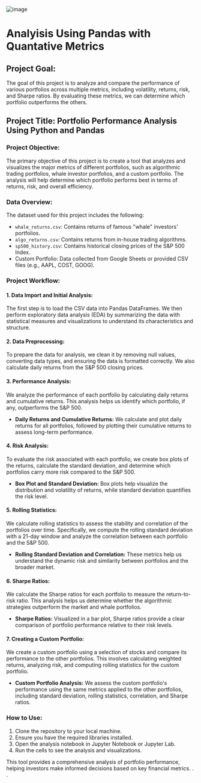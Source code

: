 ![image](https://github.com/Jvvne/Quant-DataCleaning/assets/148028363/47e8746f-48ee-4998-baea-a3820708ea91)

# Analyisis Using Pandas with Quantative Metrics

## Project Goal:
The goal of this project is to analyze and compare the performance of various portfolios across multiple metrics, including volatility, returns, risk, and Sharpe ratios. By evaluating these metrics, we can determine which portfolio outperforms the others.

## Project Title: Portfolio Performance Analysis Using Python and Pandas

### Project Objective:
The primary objective of this project is to create a tool that analyzes and visualizes the major metrics of different portfolios, such as algorithmic trading portfolios, whale investor portfolios, and a custom portfolio. The analysis will help determine which portfolio performs best in terms of returns, risk, and overall efficiency.

### Data Overview:
The dataset used for this project includes the following:
- `whale_returns.csv`: Contains returns of famous "whale" investors' portfolios.
- `algo_returns.csv`: Contains returns from in-house trading algorithms.
- `sp500_history.csv`: Contains historical closing prices of the S&P 500 Index.
- Custom Portfolio: Data collected from Google Sheets or provided CSV files (e.g., AAPL, COST, GOOG).

### Project Workflow:

#### 1. Data Import and Initial Analysis:
The first step is to load the CSV data into Pandas DataFrames. We then perform exploratory data analysis (EDA) by summarizing the data with statistical measures and visualizations to understand its characteristics and structure.

#### 2. Data Preprocessing:
To prepare the data for analysis, we clean it by removing null values, converting data types, and ensuring the data is formatted correctly. We also calculate daily returns from the S&P 500 closing prices.

#### 3. Performance Analysis:
We analyze the performance of each portfolio by calculating daily returns and cumulative returns. This analysis helps us identify which portfolio, if any, outperforms the S&P 500.

- **Daily Returns and Cumulative Returns:**
  We calculate and plot daily returns for all portfolios, followed by plotting their cumulative returns to assess long-term performance. 

#### 4. Risk Analysis:
To evaluate the risk associated with each portfolio, we create box plots of the returns, calculate the standard deviation, and determine which portfolios carry more risk compared to the S&P 500.

- **Box Plot and Standard Deviation:**
  Box plots help visualize the distribution and volatility of returns, while standard deviation quantifies the risk level.

#### 5. Rolling Statistics:
We calculate rolling statistics to assess the stability and correlation of the portfolios over time. Specifically, we compute the rolling standard deviation with a 21-day window and analyze the correlation between each portfolio and the S&P 500.

- **Rolling Standard Deviation and Correlation:**
  These metrics help us understand the dynamic risk and similarity between portfolios and the broader market.

#### 6. Sharpe Ratios:
We calculate the Sharpe ratios for each portfolio to measure the return-to-risk ratio. This analysis helps us determine whether the algorithmic strategies outperform the market and whale portfolios.

- **Sharpe Ratios:**
  Visualized in a bar plot, Sharpe ratios provide a clear comparison of portfolio performance relative to their risk levels.

#### 7. Creating a Custom Portfolio:
We create a custom portfolio using a selection of stocks and compare its performance to the other portfolios. This involves calculating weighted returns, analyzing risk, and computing rolling statistics for the custom portfolio.

- **Custom Portfolio Analysis:**
  We assess the custom portfolio's performance using the same metrics applied to the other portfolios, including standard deviation, rolling statistics, correlation, and Sharpe ratios.

### How to Use:
1. Clone the repository to your local machine.
2. Ensure you have the required libraries installed.
3. Open the analysis notebook in Jupyter Notebook or Jupyter Lab.
4. Run the cells to see the analysis and visualizations.

This tool provides a comprehensive analysis of portfolio performance, helping investors make informed decisions based on key financial metrics.
.
.
